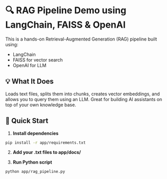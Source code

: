 # 🔍 RAG Pipeline Demo using LangChain, FAISS & OpenAI

This is a hands-on Retrieval-Augmented Generation (RAG) pipeline built using:

- LangChain
- FAISS for vector search
- OpenAI for LLM

## 💡 What It Does

Loads text files, splits them into chunks, creates vector embeddings, and allows you to query them using an LLM. Great for building AI assistants on top of your own knowledge base.

## 🚀 Quick Start

1. **Install dependencies**

```bash
pip install -r app/requirements.txt
```

2. **Add your .txt files to app/docs/**

3. **Run Python script**

```bash
python app/rag_pipeline.py
```

